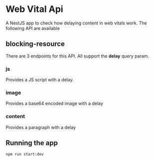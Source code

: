 # Web Vital Api
A NestJS app to check how delaying content in web vitals work. The following API are available

## blocking-resource
There are 3 endpoints for this API. All support the **delay** query param.

### js
Provides a JS script with a delay.

### image
Provides a base64 encoded image with a delay

### content
Provides a paragraph with a delay


## Running the app
```
npm run start:dev
```